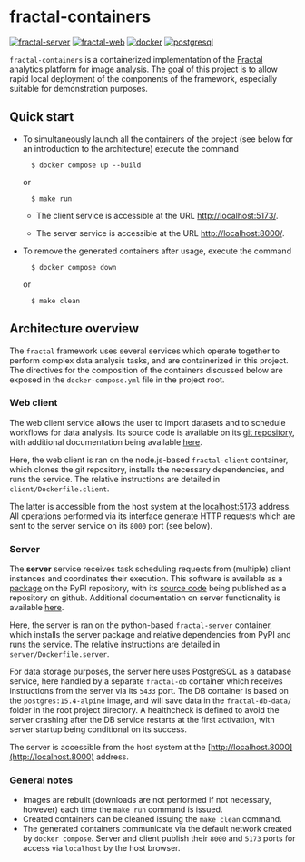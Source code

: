 # fractal-containers

[![fractal-server](https://img.shields.io/badge/fractal--server-1.3.5a1-blue)](https://pypi.org/project/fractal-server/1.3.5a1/)
[![fractal-web](https://img.shields.io/badge/fractal--web-0.5.4-blue)](https://github.com/fractal-analytics-platform/fractal-web/releases/tag/0.5.4)
[![docker](https://img.shields.io/badge/deployment-docker-blue)](https://github.com/docker)
[![postgresql](https://img.shields.io/badge/PostgreSQL-FF0000)](https://github.com/postgres/postgres)



`fractal-containers` is a containerized implementation of the
[Fractal](https://fractal-analytics-platform.github.io)
analytics platform for image analysis. The goal of this project
is to allow rapid local deployment of the components of the
framework, especially suitable for demonstration purposes.


## Quick start
- To simultaneously launch all the containers of the project
  (see below for an introduction to the architecture) execute
  the command
  
        $ docker compose up --build
  
    or
  
        $ make run
  
    - The client service is accessible at the URL
      [http://localhost:5173/](http://localhost:5173).

    - The server service is accessible at the URL
      [http://localhost:8000/](http://localhost:8000).

- To remove the generated containers after usage, execute the
  command
  
        $ docker compose down
  
    or
  
        $ make clean


## Architecture overview
The `fractal` framework uses several services which operate
together to perform complex data analysis tasks, and are
containerized in this project. The directives for the
composition of the containers discussed below are exposed in
the `docker-compose.yml` file in the project root.


### Web client

The web client service allows the user to import datasets and
to schedule workflows for data analysis. Its source code is
available on its [git repository](https://github.com/fractal-analytics-platform/fractal-web), with additional documentation being available [here](X).

Here, the web client is ran on the node.js-based
`fractal-client` container, which clones the git repository,
installs the necessary dependencies, and runs the service. The
relative instructions are detailed in
`client/Dockerfile.client`.

The latter is accessible from the host system at the
[localhost:5173](localhost:5173) address. All operations
performed via its interface generate HTTP requests which are
sent to the server service on its `8000` port (see below).


### Server

The **server** service receives task scheduling requests from
(multiple) client instances and coordinates their execution.
This software is available as a
[package](https://pypi.org/project/fractal-server/) on the PyPI
repository, with its [source
code](https://github.com/fractal-analytics-platform/fractal-server)
being published as a repository on github. Additional
documentation on server functionality is available
[here](https://fractal-analytics-platform.github.io/fractal-server/).

Here, the server is ran on the python-based `fractal-server`
container, which installs the server package and relative
dependencies from PyPI and runs the service. The relative
instructions are detailed in `server/Dockerfile.server`.

For data storage purposes, the server here uses PostgreSQL as a
database service, here handled by a separate `fractal-db`
container which receives instructions from the server via its
`5433` port. The DB container is based on the
`postgres:15.4-alpine` image, and will save data in the
`fractal-db-data/` folder in the root project directory. A
healthcheck is defined to avoid the server crashing after the
DB service restarts at the first activation, with server
startup being conditional on its success.

The server is accessible from the host system at the
[http://localhost.8000](http://localhost.8000) address.


### General notes

- Images are rebuilt (downloads are not performed if not
  necessary, however) each time the `make run` command is
  issued.
- Created containers can be cleaned issuing the `make clean`
  command.
- The generated containers communicate via the default network
  created by `docker compose`. Server and client publish their
  `8000` and `5173` ports for access via `localhost` by the
  host browser.
